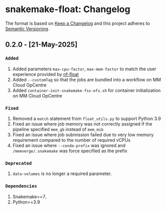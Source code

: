 # snakemake-float: Changelog

The format is based on [Keep a Changelog](https://keepachangelog.com/en/1.0.0/)
and this project adheres to [Semantic Versioning](https://semver.org/spec/v2.0.0.html).

## 0.2.0 - [21-May-2025]

### `Added`

1. Added parameters `max-cpu-factor`, `max-mem-factor` to match the user experience provided by [nf-float](https://github.com/MemVerge/nf-float)
2. Added `--customTag` so that the jobs are bundled into a workflow on MM Cloud OpCentre
3. Added `container-init-snakemake-fsx-efs.sh` for container initialization on MM Cloud OpCentre

### `Fixed`

1. Removed a `match` statement from `float_utils.py` to support Python 3.9
2. Fixed an issue where job memory was not correctly assigned if the pipeline specified `mem_gb` instead of `mem_mib`
3. Fixed an issue where job submission failed due to very low memory requirement compared to the number of required vCPUs
4. Fixed an issue where `--conda-prefix` was ignored and `/memverge/.snakemake` was force specified as the prefix

### `Deprecated`

1. `data-volumes` is no longer a required parameter.

### `Dependencies`

1. Snakemake==7.*.*
2. Python>=3.9